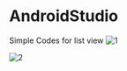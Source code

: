 # AndroidStudio
Simple Codes for list view
![1](https://github.com/Marwa1902/AndroidStudio/assets/89301770/0abf87d5-3262-4d2e-84ca-0ac89278b01d)


![2](https://github.com/Marwa1902/AndroidStudio/assets/89301770/0989b683-c583-4e19-8b8f-dc0347895e79)
